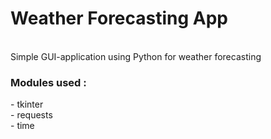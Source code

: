 # Weather Forecasting App 
<br>
Simple GUI-application using Python for weather forecasting

<h3> Modules used :</h3>
- tkinter<br>
- requests<br>
- time<br>
